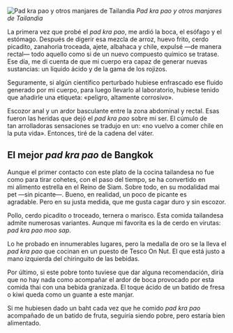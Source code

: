 ![Pad kra pao y otros manjares de Tailandia](https://lh3.googleusercontent.com/ZSKVgnJER4Gw35Qwb2n1Ie_mIJdZmfyQcqMOxQmQt5SwQtKRAt_QDTaetHZshYBHZJqkV0dtrZbk2te7vZWhj8Tc7B5nM3XCCIjxKJQw9Ild6yP9d90m4ZFDhrTiUwLr256EEGJzTDu9I-iFa4MnMGTg3EI2r8OHjD7KFySCiXNFoMgYvXUUnX0v_n_QnYr6BWcNTvRqPnJZnCfwyXya3h_dzO_nr67QLWPmKqxJylNVskMaeJpZ3zEZQQJzlPZkWP-M1EWrPoRyougSLPogIW-YOqUkJPSnUSoOx0fackjxqQUP_Q_bSET2LpRVhSZ2MoIgq3M8mKGbUDn-t_ALNciTqIYJLfJD7aE23yBbXfJ44QMJlebgL44fsy1iiheXyvEw36t0YaShqYn2fVKPg7iEU0BGwVB_dZNhjNcnvs56Y2OxbuLNBXI4JSxef6nirJJQU_wjQoV4B7GSyGi4yNAxymosjR-Hyx9iXfB4Xasarh74AquVMr16rAX_QVW_VemhX14zsOGMp2ceAM2e17dzSmAPT2hZCQYeMNiUd-tB647FX3RQ5I3XIBxJomu3js4yWFfhGnUc9NFjTNYcpjUCmN7-dsHF5_abMt3AO-XlysRO2_ot6kripwVKrPSjWTehe-W3WNPrtkD60OYKfuvnzZixQf_BW6X1yV4M4fU=w800-no)
*Pad kra pao y otros manjares de Tailandia*

La primera vez que probé el *pad kra pao*, me ardió la boca, el esófago y el estómago. Después de digerir esa mezcla de arroz, huevo frito, cerdo picadito, zanahoria troceada, ajete, albahaca y chile, expulsé —de manera rectal— todo aquello como si de un nuevo compuesto químico se tratase. Ese día, me di cuenta de que mi cuerpo era capaz de generar nuevas sustancias: un líquido ácido y de la gama de los rojizos.

Seguramente, si algún científico perturbado hubiese enfrascado ese fluido generado por mi cuerpo, para luego llevarlo al laboratorio, hubiese tenido que añadirle una etiqueta: «peligro, altamente corrosivo».

Escozor anal y un ardor basculante entre la zona abdominal y rectal. Esas fueron las heridas que dejó el *pad kra pao* sobre mi ser. El cúmulo de tan arrolladoras sensaciones se tradujo en un: «no vuelvo a comer chile en la puta vida». Entonces, tiré de la cadena del váter.

## El mejor *pad kra pao* de Bangkok

Aunque el primer contacto con este plato de la cocina tailandesa no fue como para tirar cohetes, con el paso del tiempo, se ha convertido en mi alimento estrella en el Reino de Siam. Sobre todo, en su modalidad mai pet —sin picante—. Bueno, en realidad, un poco de picante es agradable. Pero en su justa medida, que me gusta cagar duro y sin escozor.

Pollo, cerdo picadito o troceado, ternera o marisco. Esta comida tailandesa admite numerosas variantes. Aunque mi favorita es la de cerdo en virutas: *pad kra pao moo sap*.

Lo he probado en innumerables lugares, pero la medalla de oro se la lleva el *pad kra pao* que cocinan en un puesto de Tesco On Nut. El que está justo a mano izquierda del chiringuito de las bebidas.

Por último, si este pobre tonto tuviese que dar alguna recomendación, diría que no hay nada como acompañar el ardor de boca provocado por esta comida thai con una bebida granizada. El toque ácido de un batido de fresa o kiwi queda como un guante a este manjar.

Si me hubiesen dado un baht cada vez que he comido *pad kra pao* acompañado de un batido de fruta, seguiría siendo pobre, pero estaría bien alimentado.